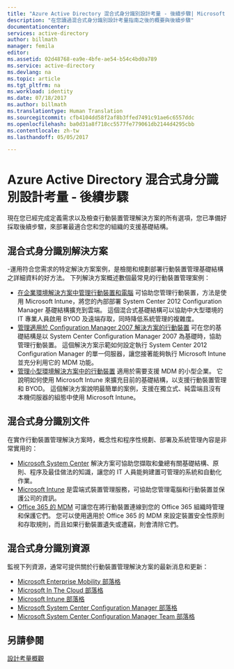 ```yaml
---
title: "Azure Active Directory 混合式身分識別設計考量 - 後續步驟| Microsoft Docs"
description: "在您讀過混合式身分識別設計考量指南之後的概要與後續步驟"
documentationcenter: 
services: active-directory
author: billmath
manager: femila
editor: 
ms.assetid: 02d48768-ea9e-4bfe-ae54-b54c4bd0a789
ms.service: active-directory
ms.devlang: na
ms.topic: article
ms.tgt_pltfrm: na
ms.workload: identity
ms.date: 07/18/2017
ms.author: billmath
ms.translationtype: Human Translation
ms.sourcegitcommit: cfb4104dd58f2af8b3ffed7491c91ae6c6557ddc
ms.openlocfilehash: ba0d31a8f718cc5577fe779061db2144d4295cbb
ms.contentlocale: zh-tw
ms.lasthandoff: 05/05/2017

---
```

# <a name="azure-active-directory-hybrid-identity-design-considerations--next-steps"></a>Azure Active Directory 混合式身分識別設計考量 - 後續步驟
現在您已經完成定義需求以及檢查行動裝置管理解決方案的所有選項，您已準備好採取後續步驟，來部署最適合您和您的組織的支援基礎結構。

## <a name="hybrid-identity-solutions"></a>混合式身分識別解決方案
-運用符合您需求的特定解決方案案例，是檢閱和規劃部署行動裝置管理基礎結構之詳細資料的好方法。 下列解決方案概述數個最常見的行動裝置管理案例：

* [在企業環境解決方案中管理行動裝置和電腦](https://technet.microsoft.com/library/dn582037.aspx) 可協助您管理行動裝置，方法是使用 Microsoft Intune，將您的內部部署 System Center 2012 Configuration Manager 基礎結構擴充到雲端。 這個混合式基礎結構可以協助中大型環境的 IT 專業人員啟用 BYOD 及遠端存取，同時降低系統管理的複雜度。
* [管理適用於 Configuration Manager 2007 解決方案的行動裝置](https://technet.microsoft.com/library/dn508400.aspx) 可在您的基礎結構是以 System Center Configuration Manager 2007 為基礎時，協助管理行動裝置。 這個解決方案示範如何設定執行 System Center 2012 Configuration Manager 的單一伺服器，讓您接著能夠執行 Microsoft Intune 並充分利用它的 MDM 功能。
* [管理小型環境解決方案中的行動裝置](https://technet.microsoft.com/library/dn715906.aspx) 適用於需要支援 MDM 的小型企業。 它說明如何使用 Microsoft Intune 來擴充目前的基礎結構，以支援行動裝置管理和 BYOD。 這個解決方案說明最簡單的案例，支援在獨立式、純雲端且沒有本機伺服器的組態中使用 Microsoft Intune。

## <a name="hybrid-identity-documentation"></a>混合式身分識別文件
在實作行動裝置管理解決方案時，概念性和程序性規劃、部署及系統管理內容是非常實用的：

* [Microsoft System Center](https://technet.microsoft.com/library/cc507089.aspx) 解決方案可協助您擷取和彙總有關基礎結構、原則、程序及最佳做法的知識，讓您的 IT 人員能夠建置可管理的系統和自動化作業。
* [Microsoft Intune](https://technet.microsoft.com/library/jj676587.aspx) 是雲端式裝置管理服務，可協助您管理電腦和行動裝置並保護公司的資訊。
* [Office 365 的 MDM](https://technet.microsoft.com/library/ms.o365.cc.devicepolicy.aspx) 可讓您在將行動裝置連線到您的 Office 365 組織時管理和保護它們。 您可以使用適用於 Office 365 的 MDM 來設定裝置安全性原則和存取規則，而且如果行動裝置遺失或遭竊，則會清除它們。

## <a name="hybrid-identity-resources"></a>混合式身分識別資源
監視下列資源，通常可提供關於行動裝置管理解決方案的最新消息和更新：

* [Microsoft Enterprise Mobility 部落格](http://blogs.technet.com/b/enterprisemobility/)
* [Microsoft In The Cloud 部落格](http://blogs.technet.com/b/in_the_cloud/)
* [Microsoft Intune 部落格](http://blogs.technet.com/b/microsoftintune/)
* [Microsoft System Center Configuration Manager 部落格](http://blogs.technet.com/b/configurationmgr/)
* [Microsoft System Center Configuration Manager Team 部落格](http://blogs.technet.com/b/configmgrteam/)

## <a name="see-also"></a>另請參閱
[設計考量概觀](active-directory-hybrid-identity-design-considerations-overview.md)


